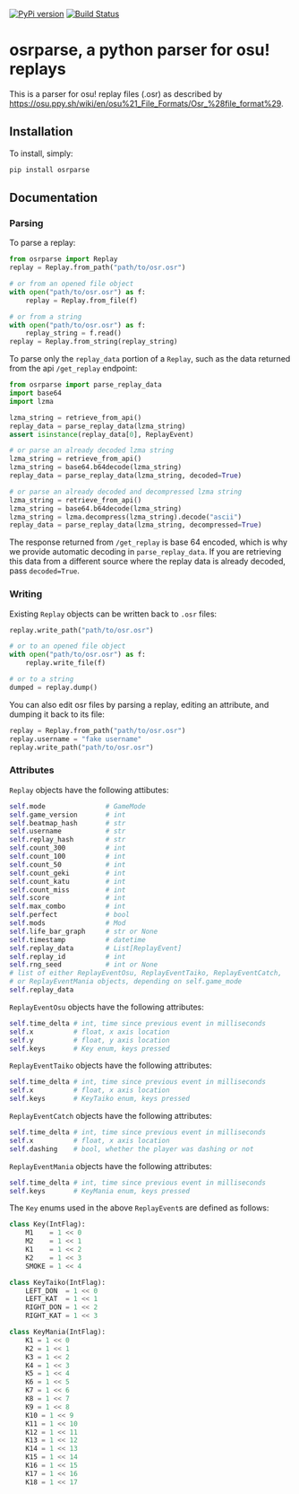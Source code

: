 [![PyPi version](https://badge.fury.io/py/osrparse.svg)](https://pypi.org/project/osrparse/)
[![Build Status](https://travis-ci.org/kszlim/osu-replay-parse.svg?branch=master)](https://travis-ci.org/kszlim/osu-replay-parser)

# osrparse, a python parser for osu! replays

This is a parser for osu! replay files (.osr) as described by <https://osu.ppy.sh/wiki/en/osu%21_File_Formats/Osr_%28file_format%29>.

## Installation

To install, simply:

```sh
pip install osrparse
```

## Documentation

### Parsing

To parse a replay:

```python
from osrparse import Replay
replay = Replay.from_path("path/to/osr.osr")

# or from an opened file object
with open("path/to/osr.osr") as f:
    replay = Replay.from_file(f)

# or from a string
with open("path/to/osr.osr") as f:
    replay_string = f.read()
replay = Replay.from_string(replay_string)
```

To parse only the `replay_data` portion of a `Replay`, such as the data returned from the api `/get_replay` endpoint:

```python
from osrparse import parse_replay_data
import base64
import lzma

lzma_string = retrieve_from_api()
replay_data = parse_replay_data(lzma_string)
assert isinstance(replay_data[0], ReplayEvent)

# or parse an already decoded lzma string
lzma_string = retrieve_from_api()
lzma_string = base64.b64decode(lzma_string)
replay_data = parse_replay_data(lzma_string, decoded=True)

# or parse an already decoded and decompressed lzma string
lzma_string = retrieve_from_api()
lzma_string = base64.b64decode(lzma_string)
lzma_string = lzma.decompress(lzma_string).decode("ascii")
replay_data = parse_replay_data(lzma_string, decompressed=True)
```

The response returned from `/get_replay` is base 64 encoded, which is why we provide automatic decoding in `parse_replay_data`. If you are retrieving this data from a different source where the replay data is already decoded, pass `decoded=True`.

### Writing

Existing `Replay` objects can be written back to `.osr` files:

```python
replay.write_path("path/to/osr.osr")

# or to an opened file object
with open("path/to/osr.osr") as f:
    replay.write_file(f)

# or to a string
dumped = replay.dump()
```

You can also edit osr files by parsing a replay, editing an attribute, and dumping it back to its file:

```python
replay = Replay.from_path("path/to/osr.osr")
replay.username = "fake username"
replay.write_path("path/to/osr.osr")
```

### Attributes

`Replay` objects have the following attibutes:

```python
self.mode               # GameMode
self.game_version       # int
self.beatmap_hash       # str
self.username           # str
self.replay_hash        # str
self.count_300          # int
self.count_100          # int
self.count_50           # int
self.count_geki         # int
self.count_katu         # int
self.count_miss         # int
self.score              # int
self.max_combo          # int
self.perfect            # bool
self.mods               # Mod
self.life_bar_graph     # str or None
self.timestamp          # datetime
self.replay_data        # List[ReplayEvent]
self.replay_id          # int
self.rng_seed           # int or None
# list of either ReplayEventOsu, ReplayEventTaiko, ReplayEventCatch,
# or ReplayEventMania objects, depending on self.game_mode
self.replay_data
```

`ReplayEventOsu` objects have the following attributes:

```python
self.time_delta # int, time since previous event in milliseconds
self.x          # float, x axis location
self.y          # float, y axis location
self.keys       # Key enum, keys pressed
```

`ReplayEventTaiko` objects have the following attributes:

```python
self.time_delta # int, time since previous event in milliseconds
self.x          # float, x axis location
self.keys       # KeyTaiko enum, keys pressed
```

`ReplayEventCatch` objects have the following attributes:

```python
self.time_delta # int, time since previous event in milliseconds
self.x          # float, x axis location
self.dashing    # bool, whether the player was dashing or not
```

`ReplayEventMania` objects have the following attributes:

```python
self.time_delta # int, time since previous event in milliseconds
self.keys       # KeyMania enum, keys pressed
```

The `Key` enums used in the above `ReplayEvent`s are defined as follows:

```python
class Key(IntFlag):
    M1    = 1 << 0
    M2    = 1 << 1
    K1    = 1 << 2
    K2    = 1 << 3
    SMOKE = 1 << 4

class KeyTaiko(IntFlag):
    LEFT_DON  = 1 << 0
    LEFT_KAT  = 1 << 1
    RIGHT_DON = 1 << 2
    RIGHT_KAT = 1 << 3

class KeyMania(IntFlag):
    K1 = 1 << 0
    K2 = 1 << 1
    K3 = 1 << 2
    K4 = 1 << 3
    K5 = 1 << 4
    K6 = 1 << 5
    K7 = 1 << 6
    K8 = 1 << 7
    K9 = 1 << 8
    K10 = 1 << 9
    K11 = 1 << 10
    K12 = 1 << 11
    K13 = 1 << 12
    K14 = 1 << 13
    K15 = 1 << 14
    K16 = 1 << 15
    K17 = 1 << 16
    K18 = 1 << 17
```
